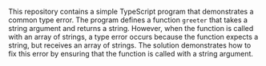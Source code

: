 This repository contains a simple TypeScript program that demonstrates a common type error. The program defines a function `greeter` that takes a string argument and returns a string. However, when the function is called with an array of strings, a type error occurs because the function expects a string, but receives an array of strings. The solution demonstrates how to fix this error by ensuring that the function is called with a string argument.